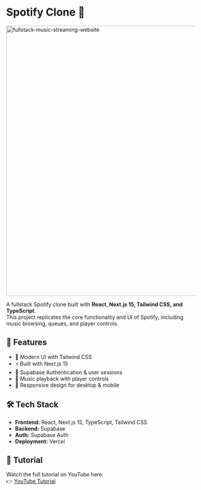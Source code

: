 # Spotify Clone 🎵  

<img width="1280" height="720" alt="fullstack-music-streaming-website" src="https://github.com/user-attachments/assets/0f4f8063-cb2a-451a-87a2-fc540891ea8f" />

A fullstack Spotify clone built with **React, Next.js 15, Tailwind CSS, and TypeScript**.  
This project replicates the core functionality and UI of Spotify, including music browsing, queues, and player controls.  

## 🚀 Features  
- 🎨 Modern UI with Tailwind CSS  
- ⚡ Built with Next.js 15  
- 🔐 Supabase Authentication & user sessions  
- 🎵 Music playback with player controls  
- 📱 Responsive design for desktop & mobile  

## 🛠️ Tech Stack  
- **Frontend:** React, Next.js 15, TypeScript, Tailwind CSS  
- **Backend:** Supabase  
- **Auth:** Supabase Auth  
- **Deployment:** Vercel  

## 🎥 Tutorial  
Watch the full tutorial on YouTube here:  
👉 [YouTube Tutorial](https://youtu.be/GOnSwI6GLEE)  
